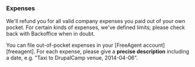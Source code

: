### Expenses

We'll refund you for all valid company expenses you paid out of your own pocket. For certain kinds of expenses, we've defined limits; please check back with Backoffice when in doubt.

You can file out-of-pocket expenses in your [FreeAgent account][freeagent]. For each expense, please give a **precise description** including a date, e.g. "Taxi to DrupalCamp venue, 2014-04-06".